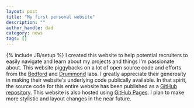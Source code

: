 ```yaml
---
layout: post
title: "My first personal website"
description: ""
author_handle: dad
category: news
tags: []
---
```

{% include JB/setup %}
I created this website to help potential recruiters to easily navigate and learn about my projects and things I'm passionate about. This website piggybacks on a lot of open source code and efforts from the [Bedford](http://bedford.io/team/trevor-bedford/) and [Drummond](http://drummondlab.org/) labs. I greatly appreciate their generosity in making their website's underlying code publically available. In that spirit, the source code for this entire website has been published as a [GitHub repository](https://github.com/ikaka89/ikaka89.github.io). This website is also hosted using [GitHub Pages](https://pages.github.com/). I plan to make more stylistic and layout changes in the near future.

